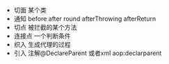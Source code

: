 * 切面  某个类
* 通知 before after round afterThrowing afterReturn
* 切点 被拦截的某个方法
* 连接点 一个判断条件
* 织入 生成代理的过程
* 引入 注解@DeclareParent 或者xml aop:declarparent

